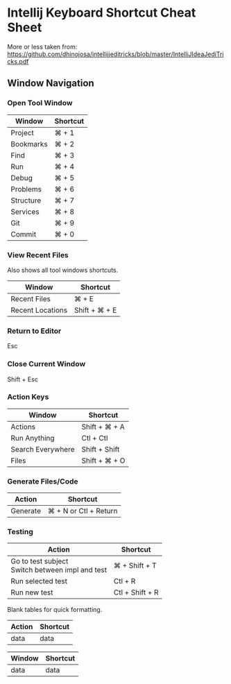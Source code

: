 # Intellij Keyboard Shortcut Cheat Sheet

More or less taken from:  https://github.com/dhinojosa/intellijjeditricks/blob/master/IntelliJIdeaJediTricks.pdf

## Window Navigation

### Open Tool Window

| Window  | Shortcut |
| -- | -- |
| Project | ⌘ + 1 |
| Bookmarks | ⌘ + 2 |
| Find | ⌘ + 3 |
| Run | ⌘ + 4 |
| Debug | ⌘ + 5 |
| Problems | ⌘ + 6 |
| Structure | ⌘ + 7 |
| Services | ⌘ + 8 |
| Git | ⌘ + 9 |
| Commit | ⌘ + 0 |

### View Recent Files

Also shows all tool windows shortcuts.

| Window  | Shortcut |
| --------  | -------- |
| Recent Files | ⌘ + E |
| Recent Locations | Shift + ⌘ + E |

### Return to Editor

Esc

### Close Current Window

Shift + Esc

### Action Keys

| Window | Shortcut |
| -- | -- |
| Actions | Shift + ⌘ + A |
| Run Anything | Ctl + Ctl |
| Search Everywhere | Shift + Shift |
| Files | Shift + ⌘ + O |

### Generate Files/Code

| Action | Shortcut |
| -- | -- |
| Generate | ⌘ + N or Ctl + Return |

### Testing

| Action  | Shortcut |
| --------  | -------- |
| Go to test subject<br> Switch between impl and test | ⌘ + Shift + T |
| Run selected test | Ctl + R |
| Run new test | Ctl + Shift + R |


Blank tables for quick formatting.

| Action | Shortcut |
| -- | -- |
| data | data |

| Window | Shortcut |
| -- | -- |
| data | data |
